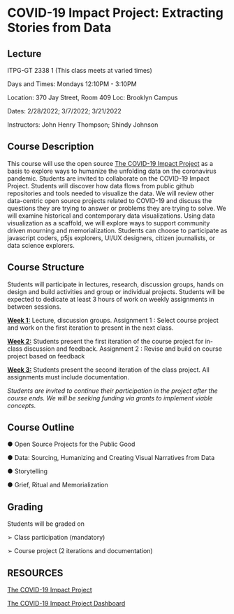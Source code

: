 # COVID-19 Impact Project: Extracting Stories from Data

## Lecture
ITPG-GT 2338 1 (This class meets at varied times)

Days and Times: Mondays 12:10PM - 3:10PM

Location: 370 Jay Street, Room 409 Loc: Brooklyn Campus

Dates: 2/28/2022; 3/7/2022; 3/21/2022

Instructors: John Henry Thompson; Shindy Johnson

## Course Description
This course will use the open source [The COVID-19 Impact Project](https://covid19impactproject.com/) as a basis to explore ways to humanize the unfolding data on the coronavirus pandemic. Students are invited to collaborate on the COVID-19 Impact Project. Students will discover how data flows from public github repositories and tools needed to visualize the data. We will review other data-centric open source projects related to COVID-19 and discuss the questions they are trying to answer or problems they are trying to solve. We will examine historical and contemporary data visualizations. Using data visualization as a scaffold, we will explore ways to support community driven mourning and memorialization. Students can choose to participate as javascript coders, p5js explorers, UI/UX designers, citizen journalists, or data science explorers.

## Course Structure
Students will participate in lectures, research, discussion groups, hands on design and build
activities and group or individual projects. Students will be expected to dedicate at least 3 hours of work on weekly assignments in between sessions.

**[Week 1:](Week1.md)** Lecture, discussion groups. Assignment 1 : Select course project and work on the first iteration to present in the next class.

**[Week 2:](Week2.md)**  Students present the first iteration of the course project for in-class discussion and feedback. Assignment 2 : Revise and build on course project based on feedback

**[Week 3:](Week3.md)** Students present the second iteration of the class project. All assignments must include documentation.

*Students are invited to continue their participation in the project after the course ends. We will be seeking funding via grants to implement viable concepts.*

## Course Outline
● Open Source Projects for the Public Good

● Data: Sourcing, Humanizing and Creating Visual Narratives from Data

● Storytelling

● Grief, Ritual and Memorialization

## Grading
Students will be graded on

➢ Class participation (mandatory)

➢ Course project (2 iterations and documentation)

## RESOURCES
[The COVID-19 Impact Project](https://covid19impactproject.com/)

[The COVID-19 Impact Project Dashboard](https://epvisual.com/COVID-19-Impact/Dashboard/a0/)

